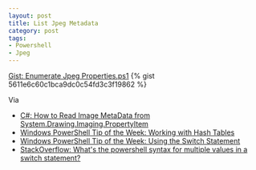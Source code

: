 ```yaml
---
layout: post
title: List Jpeg Metadata
category: post
tags:
- Powershell
- Jpeg
---
```

<noscript>
  <a href="https://gist.github.com/5611e6c60c1bca9dc0c54fd3c3f19862">Gist: Enumerate Jpeg Properties.ps1</a>
</noscript>
{% gist 5611e6c60c1bca9dc0c54fd3c3f19862 %}

Via

- [C#: How to Read Image MetaData from System.Drawing.Imaging.PropertyItem](https://dukesoftware00.blogspot.co.uk/2014/09/c-read-image-propertyitems.html)
- [Windows PowerShell Tip of the Week: Working with Hash Tables](https://technet.microsoft.com/en-us/library/ee692803.aspx)
- [Windows PowerShell Tip of the Week: Using the Switch Statement](https://technet.microsoft.com/en-us/library/ff730937.aspx)
- [StackOverflow: What's the powershell syntax for multiple values in a switch statement?](https://stackoverflow.com/questions/3493731/whats-the-powershell-syntax-for-multiple-values-in-a-switch-statement#comment35808085_3493826)
